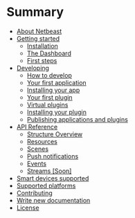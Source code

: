 # Summary
       
* [About Netbeast](README.md)
* [Getting started]()   
   * [Installation](chapters/getting_started/installing_and_cloning.md)
   * [The Dashboard](chapters/getting_started/dashboard.md)
   * [First steps](chapters/getting_started/first_steps.md)
* [Developing]() 
   * [How to develop](chapters/developing/how_to_develop.md)
   * [Your first application](chapters/developing/apps/write_your_first_app.md)
   * [Installing your app](chapters/developing/apps/install_it_on_the_dashboard.md)
   * [Your first plugin](chapters/developing/plugins/write_your_first_plugin.md)
   * [Virtual plugins](chapters/developing/plugins/write_a_virtual_plugin.md)
   * [Installing your plugin](chapters/developing/plugins/install_it_on_the_dashboard.md)
   * [Publishing applications and plugins](chapters/developing/publish.md)
* [API Reference](chapters/api_reference/index.md)
   * [Structure Overview](chapters/api_reference/structure.md)
   * [Resources](chapters/api_reference/resources.md)
   * [Scenes](chapters/api_reference/scenes.md)
   * [Push notifications](chapters/api_reference/push_notifications.md)
   * [Events](chapters/api_reference/chain_events.md)
   * [Streams [Soon]](chapters/api_reference/streams.md)
* [Smart devices supported](chapters/supported_devices/README.md)
* [Supported platforms](chapters/supported_platforms/README.md)
* [Contributing](chapters/contributing/README.md)
* [Write new documentation](chapters/write_new_documentation/README.md)
* [License](chapters/license/README.md)

